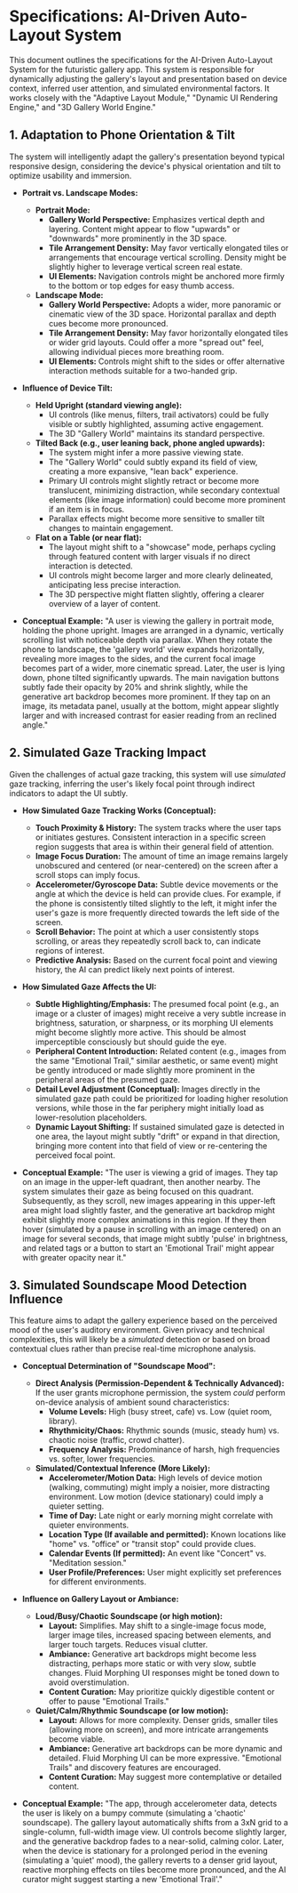 # Specifications: AI-Driven Auto-Layout System

This document outlines the specifications for the AI-Driven Auto-Layout System for the futuristic gallery app. This system is responsible for dynamically adjusting the gallery's layout and presentation based on device context, inferred user attention, and simulated environmental factors. It works closely with the "Adaptive Layout Module," "Dynamic UI Rendering Engine," and "3D Gallery World Engine."

## 1. Adaptation to Phone Orientation & Tilt

The system will intelligently adapt the gallery's presentation beyond typical responsive design, considering the device's physical orientation and tilt to optimize usability and immersion.

*   **Portrait vs. Landscape Modes:**
    *   **Portrait Mode:**
        *   **Gallery World Perspective:** Emphasizes vertical depth and layering. Content might appear to flow "upwards" or "downwards" more prominently in the 3D space.
        *   **Tile Arrangement Density:** May favor vertically elongated tiles or arrangements that encourage vertical scrolling. Density might be slightly higher to leverage vertical screen real estate.
        *   **UI Elements:** Navigation controls might be anchored more firmly to the bottom or top edges for easy thumb access.
    *   **Landscape Mode:**
        *   **Gallery World Perspective:** Adopts a wider, more panoramic or cinematic view of the 3D space. Horizontal parallax and depth cues become more pronounced.
        *   **Tile Arrangement Density:** May favor horizontally elongated tiles or wider grid layouts. Could offer a more "spread out" feel, allowing individual pieces more breathing room.
        *   **UI Elements:** Controls might shift to the sides or offer alternative interaction methods suitable for a two-handed grip.

*   **Influence of Device Tilt:**
    *   **Held Upright (standard viewing angle):**
        *   UI controls (like menus, filters, trail activators) could be fully visible or subtly highlighted, assuming active engagement.
        *   The 3D "Gallery World" maintains its standard perspective.
    *   **Tilted Back (e.g., user leaning back, phone angled upwards):**
        *   The system might infer a more passive viewing state.
        *   The "Gallery World" could subtly expand its field of view, creating a more expansive, "lean back" experience.
        *   Primary UI controls might slightly retract or become more translucent, minimizing distraction, while secondary contextual elements (like image information) could become more prominent if an item is in focus.
        *   Parallax effects might become more sensitive to smaller tilt changes to maintain engagement.
    *   **Flat on a Table (or near flat):**
        *   The layout might shift to a "showcase" mode, perhaps cycling through featured content with larger visuals if no direct interaction is detected.
        *   UI controls might become larger and more clearly delineated, anticipating less precise interaction.
        *   The 3D perspective might flatten slightly, offering a clearer overview of a layer of content.

*   **Conceptual Example:**
    "A user is viewing the gallery in portrait mode, holding the phone upright. Images are arranged in a dynamic, vertically scrolling list with noticeable depth via parallax. When they rotate the phone to landscape, the 'gallery world' view expands horizontally, revealing more images to the sides, and the current focal image becomes part of a wider, more cinematic spread. Later, the user is lying down, phone tilted significantly upwards. The main navigation buttons subtly fade their opacity by 20% and shrink slightly, while the generative art backdrop becomes more prominent. If they tap on an image, its metadata panel, usually at the bottom, might appear slightly larger and with increased contrast for easier reading from an reclined angle."

## 2. Simulated Gaze Tracking Impact

Given the challenges of actual gaze tracking, this system will use *simulated* gaze tracking, inferring the user's likely focal point through indirect indicators to adapt the UI subtly.

*   **How Simulated Gaze Tracking Works (Conceptual):**
    *   **Touch Proximity & History:** The system tracks where the user taps or initiates gestures. Consistent interaction in a specific screen region suggests that area is within their general field of attention.
    *   **Image Focus Duration:** The amount of time an image remains largely unobscured and centered (or near-centered) on the screen after a scroll stops can imply focus.
    *   **Accelerometer/Gyroscope Data:** Subtle device movements or the angle at which the device is held can provide clues. For example, if the phone is consistently tilted slightly to the left, it might infer the user's gaze is more frequently directed towards the left side of the screen.
    *   **Scroll Behavior:** The point at which a user consistently stops scrolling, or areas they repeatedly scroll back to, can indicate regions of interest.
    *   **Predictive Analysis:** Based on the current focal point and viewing history, the AI can predict likely next points of interest.

*   **How Simulated Gaze Affects the UI:**
    *   **Subtle Highlighting/Emphasis:** The presumed focal point (e.g., an image or a cluster of images) might receive a very subtle increase in brightness, saturation, or sharpness, or its morphing UI elements might become slightly more active. This should be almost imperceptible consciously but should guide the eye.
    *   **Peripheral Content Introduction:** Related content (e.g., images from the same "Emotional Trail," similar aesthetic, or same event) might be gently introduced or made slightly more prominent in the peripheral areas of the presumed gaze.
    *   **Detail Level Adjustment (Conceptual):** Images directly in the simulated gaze path could be prioritized for loading higher resolution versions, while those in the far periphery might initially load as lower-resolution placeholders.
    *   **Dynamic Layout Shifting:** If sustained simulated gaze is detected in one area, the layout might subtly "drift" or expand in that direction, bringing more content into that field of view or re-centering the perceived focal point.

*   **Conceptual Example:**
    "The user is viewing a grid of images. They tap on an image in the upper-left quadrant, then another nearby. The system simulates their gaze as being focused on this quadrant. Subsequently, as they scroll, new images appearing in this upper-left area might load slightly faster, and the generative art backdrop might exhibit slightly more complex animations in this region. If they then hover (simulated by a pause in scrolling with an image centered) on an image for several seconds, that image might subtly 'pulse' in brightness, and related tags or a button to start an 'Emotional Trail' might appear with greater opacity near it."

## 3. Simulated Soundscape Mood Detection Influence

This feature aims to adapt the gallery experience based on the perceived mood of the user's auditory environment. Given privacy and technical complexities, this will likely be a *simulated* detection or based on broad contextual clues rather than precise real-time microphone analysis.

*   **Conceptual Determination of "Soundscape Mood":**
    *   **Direct Analysis (Permission-Dependent & Technically Advanced):** If the user grants microphone permission, the system *could* perform on-device analysis of ambient sound characteristics:
        *   **Volume Levels:** High (busy street, cafe) vs. Low (quiet room, library).
        *   **Rhythmicity/Chaos:** Rhythmic sounds (music, steady hum) vs. chaotic noise (traffic, crowd chatter).
        *   **Frequency Analysis:** Predominance of harsh, high frequencies vs. softer, lower frequencies.
    *   **Simulated/Contextual Inference (More Likely):**
        *   **Accelerometer/Motion Data:** High levels of device motion (walking, commuting) might imply a noisier, more distracting environment. Low motion (device stationary) could imply a quieter setting.
        *   **Time of Day:** Late night or early morning might correlate with quieter environments.
        *   **Location Type (If available and permitted):** Known locations like "home" vs. "office" or "transit stop" could provide clues.
        *   **Calendar Events (If permitted):** An event like "Concert" vs. "Meditation session."
        *   **User Profile/Preferences:** User might explicitly set preferences for different environments.

*   **Influence on Gallery Layout or Ambiance:**
    *   **Loud/Busy/Chaotic Soundscape (or high motion):**
        *   **Layout:** Simplifies. May shift to a single-image focus mode, larger image tiles, increased spacing between elements, and larger touch targets. Reduces visual clutter.
        *   **Ambiance:** Generative art backdrops might become less distracting, perhaps more static or with very slow, subtle changes. Fluid Morphing UI responses might be toned down to avoid overstimulation.
        *   **Content Curation:** May prioritize quickly digestible content or offer to pause "Emotional Trails."
    *   **Quiet/Calm/Rhythmic Soundscape (or low motion):**
        *   **Layout:** Allows for more complexity. Denser grids, smaller tiles (allowing more on screen), and more intricate arrangements become viable.
        *   **Ambiance:** Generative art backdrops can be more dynamic and detailed. Fluid Morphing UI can be more expressive. "Emotional Trails" and discovery features are encouraged.
        *   **Content Curation:** May suggest more contemplative or detailed content.

*   **Conceptual Example:**
    "The app, through accelerometer data, detects the user is likely on a bumpy commute (simulating a 'chaotic' soundscape). The gallery layout automatically shifts from a 3xN grid to a single-column, full-width image view. UI controls become slightly larger, and the generative backdrop fades to a near-solid, calming color. Later, when the device is stationary for a prolonged period in the evening (simulating a 'quiet' mood), the gallery reverts to a denser grid layout, reactive morphing effects on tiles become more pronounced, and the AI curator might suggest starting a new 'Emotional Trail'."
